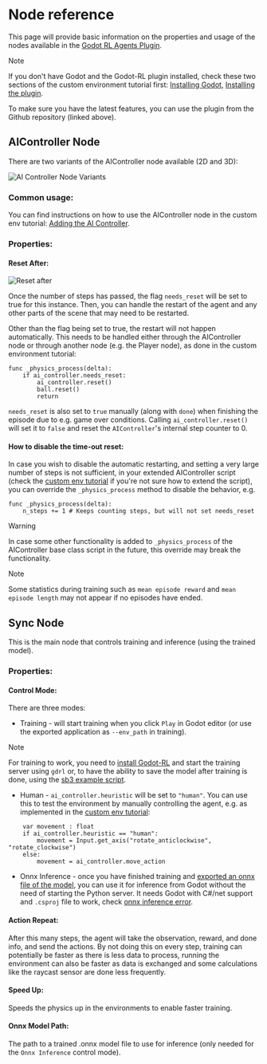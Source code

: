 # Node reference

This page will provide basic information on the properties and usage of the nodes available in
the [Godot RL Agents Plugin](https://github.com/edbeeching/godot_rl_agents_plugin).

> [!NOTE]
> If you don't have Godot and the Godot-RL plugin installed, check these two sections of the custom environment tutorial
> first: [Installing Godot](https://github.com/edbeeching/godot_rl_agents/blob/main/docs/CUSTOM_ENV.md#installing-the-godot-game-engine), [Installing the plugin](https://github.com/edbeeching/godot_rl_agents/blob/main/docs/CUSTOM_ENV.md#installing-the-godot-rl-agents-plugin).
>
> To make sure you have the latest features, you can use the plugin from the Github repository (linked above).

## AIController Node

There are two variants of the AIController node available (2D and 3D):

![AI Controller Node Variants](https://github.com/edbeeching/godot_rl_agents/assets/61947090/bbd7a57f-dbce-47e6-a4dc-76da43da1edc)


### Common usage:

You can find instructions on how to use the AIController node in the custom env
tutorial: [Adding the AI Controller](https://github.com/edbeeching/godot_rl_agents/blob/main/docs/CUSTOM_ENV.md#adding-the-ai-controller).

### Properties:

#### Reset After:

![Reset after](https://github.com/edbeeching/godot_rl_agents/assets/61947090/9ca2a36e-11e5-4199-b1f6-11a9f0b6fdef)


Once the number of steps has passed, the flag `needs_reset` will be set to true for this instance. Then, you can handle
the restart of the agent and any other parts of the scene that may need to be restarted.

Other than the flag being set to true, the restart will not happen automatically. This needs to be handled either
through the AIController node or through another node (e.g. the Player node), as done in the custom environment
tutorial:

```gdscript
func _physics_process(delta):
	if ai_controller.needs_reset:
		ai_controller.reset()
		ball.reset()
		return
```

`needs_reset` is also set to `true` manually (along with `done`) when finishing the episode due to e.g. game over conditions.
Calling `ai_controller.reset()` will set it to `false` and reset the `AIController`'s internal step counter to 0.

#### How to disable the time-out reset:

In case you wish to disable the automatic restarting, and setting a very large number of steps is not sufficient, in your
extended AIController script (check
the [custom env tutorial](https://github.com/edbeeching/godot_rl_agents/blob/main/docs/CUSTOM_ENV.md#adding-the-ai-controller)
if you're not sure how to extend the script), you can override the `_physics_process` method to disable the behavior,
e.g.

```gdscript
func _physics_process(delta):
	n_steps += 1 # Keeps counting steps, but will not set needs_reset
```

> [!WARNING]
> In case some other functionality is added to `_physics_process` of the AIController base class script in the future,
> this override may break the functionality.

> [!NOTE]
> Some statistics during training such as `mean episode reward` and `mean episode length` may not appear if no episodes
> have ended.


## Sync Node

This is the main node that controls training and inference (using the trained model).

### Properties:

#### Control Mode:
There are three modes:
- Training - will start training when you click `Play` in Godot editor (or use the exported application as `--env_path` in training).
> [!NOTE]
> For training to work, you need to [install Godot-RL](https://github.com/edbeeching/godot_rl_agents#installation-and-first-training) and start the training server using `gdrl` or, to have the ability to save the model  after training is done, using the [sb3 example script](https://github.com/edbeeching/godot_rl_agents/blob/main/docs/ADV_STABLE_BASELINES_3.md#sb3-example-script-usage).
- Human - `ai_controller.heuristic` will be set to `"human"`. You can use this to test the environment by manually controlling the agent, e.g. as implemented in the [custom env tutorial](https://github.com/edbeeching/godot_rl_agents/blob/main/docs/CUSTOM_ENV.md#adding-the-ai-controller):
```gdscript
	var movement : float
	if ai_controller.heuristic == "human":
		movement = Input.get_axis("rotate_anticlockwise", "rotate_clockwise")
	else:
		movement = ai_controller.move_action
```
- Onnx Inference - once you have finished training and [exported an onnx file of the model](https://github.com/edbeeching/godot_rl_agents/blob/main/docs/ADV_STABLE_BASELINES_3.md#train-a-model-for-100_000-steps-then-save-and-export-the-model), you can use it for inference from Godot without the need of starting the Python server. It needs Godot with C#/net support and `.csproj` file to work, check [onnx inference error](https://github.com/edbeeching/godot_rl_agents/blob/main/docs/TROUBLESHOOTING.md#onnx-inference-error).

#### Action Repeat:
After this many steps, the agent will take the observation, reward, and done info, and send the actions.
By not doing this on every step, training can potentially be faster as there is less data to process, running the environment can also be faster as data is exchanged and some calculations like the raycast sensor are done less frequently.

#### Speed Up:
Speeds the physics up in the environments to enable faster training.

#### Onnx Model Path:
The path to a trained .onnx model file to use for inference (only needed for the `Onnx Inference` control mode).


